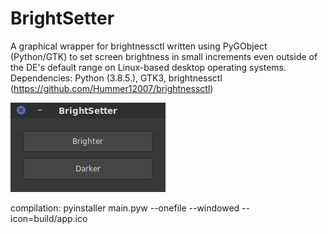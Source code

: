 # BrightSetter

A graphical wrapper for brightnessctl written using PyGObject (Python/GTK) to set screen brightness in small increments even outside of the DE's default range on Linux-based desktop operating systems. 
Dependencies: Python (3.8.5.), GTK3, brightnessctl (https://github.com/Hummer12007/brightnessctl)

![Screenshot](https://github.com/louckazdenekjr/BrightSetter/blob/master/build/screenshot.png)

compilation: pyinstaller main.pyw --onefile --windowed --icon=build/app.ico

